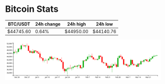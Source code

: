 # Bitcoin Stats

BTC/USDT|24h change|24h high|24h low|
|---|---|---|---|
|$44745.60|0.64%|$44950.00|$44140.76|

<img src="./chart.svg">
